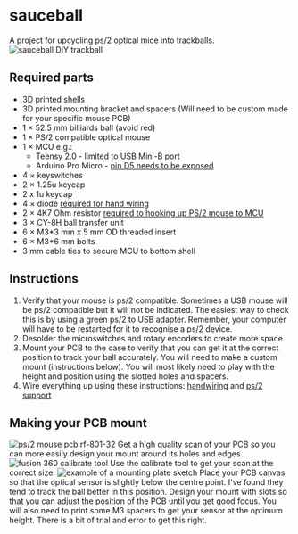 # sauceball
A project for upcycling ps/2 optical mice into trackballs.
![sauceball DIY trackball](https://i.imgur.com/h5vI6Rqh.jpg)

## Required parts
* 3D printed shells
* 3D printed mounting bracket and spacers (Will need to be custom made for your specific mouse PCB)
* 1 × 52.5 mm billiards ball (avoid red)
* 1 × PS/2 compatible optical mouse
* 1 × MCU e.g.:
    * Teensy 2.0 - limited to USB Mini-B port
    * Arduino Pro Micro - [pin D5 needs to be exposed](https://golem.hu/guide/pro-micro-upgrade/)
* 4 × keyswitches
* 2 × 1.25u keycap
* 2 x 1u keycap
* 4 × diode [required for hand wiring](https://github.com/qmk/qmk_firmware/blob/master/docs/hand_wire.md)
* 2 × 4K7 Ohm resistor [required to hooking up PS/2 mouse to MCU](https://github.com/qmk/qmk_firmware/blob/master/docs/feature_ps2_mouse.md)
* 3 × CY-8H ball transfer unit
* 6 × M3*3 mm x 5 mm OD threaded insert
* 6 × M3*6 mm bolts
* 3 mm cable ties to secure MCU to bottom shell

## Instructions
1. Verify that your mouse is ps/2 compatible. Sometimes a USB mouse will be ps/2 compatible but it will not be indicated. The easiest way to check this is by using a green ps/2 to USB adapter. Remember, your computer will have to be restarted for it to recognise a ps/2 device.
2. Desolder the microswitches and rotary encoders to create more space.
3. Mount your PCB to the case to verify that you can get it at the correct position to track your ball accurately. You will need to make a custom mount (instructions below). You will most likely need to play with the height and position using the slotted holes and spacers.
4. Wire everything up using these instructions: [handwiring](https://github.com/qmk/qmk_firmware/blob/master/docs/hand_wire.md) and [ps/2 support](https://github.com/qmk/qmk_firmware/blob/master/docs/feature_ps2_mouse.md) 

## Making your PCB mount
![ps/2 mouse pcb rf-801-32](https://i.imgur.com/pdtQHGd.jpg)
Get a high quality scan of your PCB so you can more easily design your mount around its holes and edges.
![fusion 360 calibrate tool](https://i.imgur.com/FOr35y8.png)
Use the calibrate tool to get your scan at the correct size.
![example of a mounting plate sketch](https://i.imgur.com/Ds6hh3e.png)
Place your PCB canvas so that the optical sensor is slightly below the centre point. I've found they tend to track the ball better in this position. Design your mount with slots so that you can adjust the position of the PCB until you get good focus. You will also need to print some M3 spacers to get your sensor at the optimum height. There is a bit of trial and error to get this right.